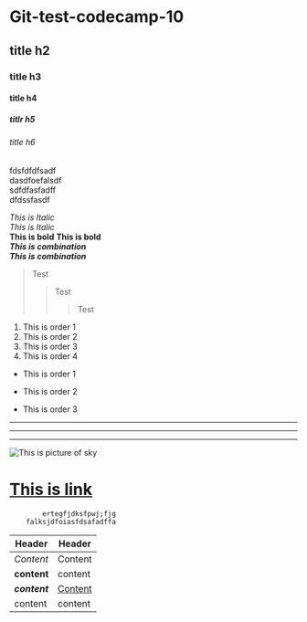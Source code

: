 # Git-test-codecamp-10
## title h2
### title h3
#### title h4
##### titlr h5
###### title h6  

fdsfdfdfsadf   
dasdfoefalsdf   
sdfdfasfadff    
dfdssfasdf                           

*This is Italic*  
_This is Italic_  
__This is bold__
**This is bold**  
*__This is combination__*  
**_This is combination_**

>Test
>>Test
>>>Test

1. This is order 1
3. This is order 2
65. This is order 3
4. This is order 4

+ This is order 1
- This is order 2
* This is order 3

***
---
___

![This is picture of sky](https://as1.ftcdn.net/v2/jpg/02/89/61/64/1000_F_289616456_wwOUZZTsYTOcIxGbwffOS8iP4QatFHa1.jpg)

# [This is link](https://www.google.com/)

            ertegfjdksfpwj;fjg
        falksjdfoiasfdsafadffa

| Header| Header |
--|--
|_Content_| Content |
|__content__ | content |
|***content***| [Content](https://www.google.com/) |
| content | content |








